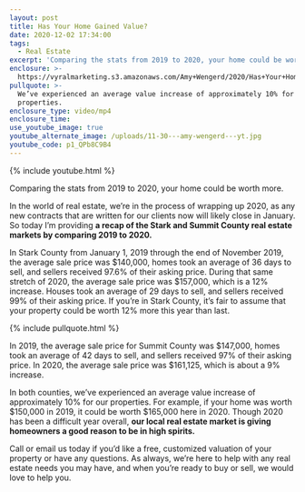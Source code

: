```yaml
---
layout: post
title: Has Your Home Gained Value?
date: 2020-12-02 17:34:00
tags:
  - Real Estate
excerpt: 'Comparing the stats from 2019 to 2020, your home could be worth more.'
enclosure: >-
  https://vyralmarketing.s3.amazonaws.com/Amy+Wengerd/2020/Has+Your+Home+Gained+Value_.mp4
pullquote: >-
  We’ve experienced an average value increase of approximately 10% for our
  properties.
enclosure_type: video/mp4
enclosure_time:
use_youtube_image: true
youtube_alternate_image: /uploads/11-30---amy-wengerd---yt.jpg
youtube_code: p1_QPb8C9B4
---
```


{% include youtube.html %}

Comparing the stats from 2019 to 2020, your home could be worth more.

In the world of real estate, we’re in the process of wrapping up 2020, as any new contracts that are written for our clients now will likely close in January. So today I’m providing **a recap of the Stark and Summit County real estate markets by comparing 2019 to 2020.&nbsp;**

In Stark County from January 1, 2019 through the end of November 2019, the average sale price was $140,000, homes took an average of 36 days to sell, and sellers received 97.6% of their asking price. During that same stretch of 2020, the average sale price was $157,000, which is a 12% increase. Houses took an average of 29 days to sell, and sellers received 99% of their asking price. If you’re in Stark County, it’s fair to assume that your property could be worth 12% more this year than last.&nbsp;

{% include pullquote.html %}

In 2019, the average sale price for Summit County was $147,000, homes took an average of 42 days to sell, and sellers received 97% of their asking price. In 2020, the average sale price was $161,125, which is about a 9% increase.

In both counties, we’ve experienced an average value increase of approximately 10% for our properties. For example, if your home was worth $150,000 in 2019, it could be worth $165,000 here in 2020. Though 2020 has been a difficult year overall, **our local real estate market is giving homeowners a good reason to be in high spirits.**

Call or email us today if you’d like a free, customized valuation of your property or have any questions. As always, we’re here to help with any real estate needs you may have, and when you’re ready to buy or sell, we would love to help you.